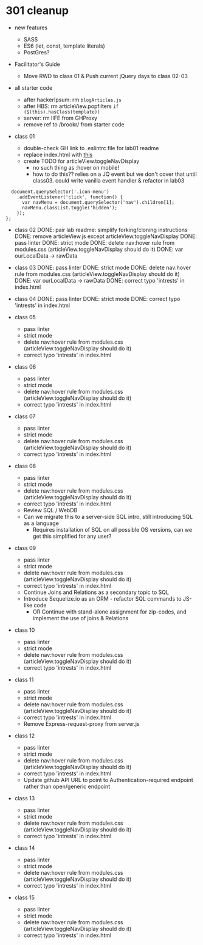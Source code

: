 # 301 cleanup

- new features
  - SASS
  - ES6 (let, const, template literals)
  - PostGres?

- Facilitator's Guide
  - Move RWD to class 01 & Push current jQuery days to class 02-03


- all starter code
  - after hackerIpsum: rm `blogArticles.js`
  - after HBS: rm articleView.popfilters `if ($(this).hasClass(template))`
  - server: rm IIFE from GHProxy
  - remove ref to /brookr/ from starter code

- class 01
  - double-check GH link to .eslintrc file for lab01 readme
  - replace index.html with [this](https://github.com/codefellows-seattle-301d7/01-mobile-first/blob/master/starter-code/index.html)
  - create TODO for articleView.toggleNavDisplay
    - no such thing as :hover on mobile!
    - how to do this?? relies on a JQ event but we don't cover that until class03. could write vanilla event handler & refactor in lab03

```articleView.toggleNavDisplay = function() {
  document.querySelector('.icon-menu')
    .addEventListener('click', function() {
      var navMenu = document.querySelector('nav').children[1];
      navMenu.classList.toggle('hidden');
    });
};
```

- class 02
  DONE: pair lab readme: simplify forking/cloning instructions
  DONE: remove articleView.js except articleView.toggleNavDisplay
  DONE: pass linter
  DONE: strict mode
  DONE: delete nav:hover rule from modules.css (articleView.toggleNavDisplay should do it)
  DONE: var ourLocalData -> rawData

- class 03
  DONE: pass linter
  DONE: strict mode
  DONE: delete nav:hover rule from modules.css (articleView.toggleNavDisplay should do it)
  DONE: var ourLocalData -> rawData
  DONE: correct typo 'intrests' in index.html

- class 04
  DONE: pass linter
  DONE: strict mode
  DONE: correct typo 'intrests' in index.html

- class 05
  - pass linter
  - strict mode
  - delete nav:hover rule from modules.css (articleView.toggleNavDisplay should do it)
  - correct typo 'intrests' in index.html

- class 06
  - pass linter
  - strict mode
  - delete nav:hover rule from modules.css (articleView.toggleNavDisplay should do it)
  - correct typo 'intrests' in index.html

- class 07
  - pass linter
  - strict mode
  - delete nav:hover rule from modules.css (articleView.toggleNavDisplay should do it)
  - correct typo 'intrests' in index.html

- class 08
  - pass linter
  - strict mode
  - delete nav:hover rule from modules.css (articleView.toggleNavDisplay should do it)
  - correct typo 'intrests' in index.html
  - Review SQL / WebDB
  - Can we migrate this to a server-side SQL intro, still introducing SQL as a language
    - Requires installation of SQL on all possible OS versions, can we get this simplified for any user?

- class 09
  - pass linter
  - strict mode
  - delete nav:hover rule from modules.css (articleView.toggleNavDisplay should do it)
  - correct typo 'intrests' in index.html
  - Continue Joins and Relations as a secondary topic to SQL
  - Introduce Sequelize.io as an ORM - refactor SQL commands to JS-like code
    - OR Continue with stand-alone assignment for zip-codes, and implement the use of joins & Relations

- class 10
  - pass linter
  - strict mode
  - delete nav:hover rule from modules.css (articleView.toggleNavDisplay should do it)
  - correct typo 'intrests' in index.html

- class 11
  - pass linter
  - strict mode
  - delete nav:hover rule from modules.css (articleView.toggleNavDisplay should do it)
  - correct typo 'intrests' in index.html
  - Remove Express-request-proxy from server.js

- class 12
  - pass linter
  - strict mode
  - delete nav:hover rule from modules.css (articleView.toggleNavDisplay should do it)
  - correct typo 'intrests' in index.html
  - Update github API URL to point to Authentication-required endpoint rather than open/generic endpoint

- class 13
  - pass linter
  - strict mode
  - delete nav:hover rule from modules.css (articleView.toggleNavDisplay should do it)
  - correct typo 'intrests' in index.html

- class 14
  - pass linter
  - strict mode
  - delete nav:hover rule from modules.css (articleView.toggleNavDisplay should do it)
  - correct typo 'intrests' in index.html

- class 15
  - pass linter
  - strict mode
  - delete nav:hover rule from modules.css (articleView.toggleNavDisplay should do it)
  - correct typo 'intrests' in index.html

